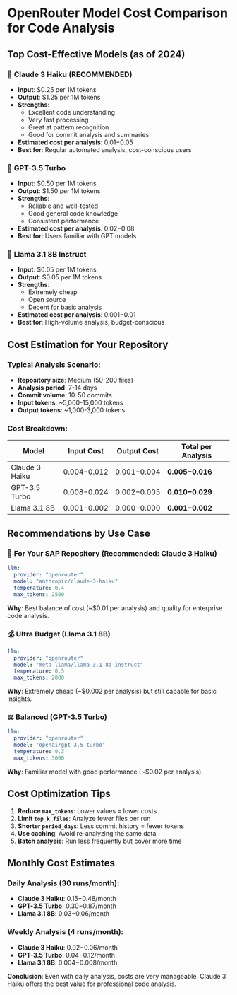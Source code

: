 # OpenRouter Model Cost Comparison for Code Analysis

## Top Cost-Effective Models (as of 2024)

### 🥇 **Claude 3 Haiku** (RECOMMENDED)
- **Input**: $0.25 per 1M tokens
- **Output**: $1.25 per 1M tokens
- **Strengths**: 
  - Excellent code understanding
  - Very fast processing
  - Great at pattern recognition
  - Good for commit analysis and summaries
- **Estimated cost per analysis**: $0.01-$0.05
- **Best for**: Regular automated analysis, cost-conscious users

### 🥈 **GPT-3.5 Turbo**
- **Input**: $0.50 per 1M tokens  
- **Output**: $1.50 per 1M tokens
- **Strengths**:
  - Reliable and well-tested
  - Good general code knowledge
  - Consistent performance
- **Estimated cost per analysis**: $0.02-$0.08
- **Best for**: Users familiar with GPT models

### 🥉 **Llama 3.1 8B Instruct**
- **Input**: $0.05 per 1M tokens
- **Output**: $0.05 per 1M tokens
- **Strengths**:
  - Extremely cheap
  - Open source
  - Decent for basic analysis
- **Estimated cost per analysis**: $0.001-$0.01
- **Best for**: High-volume analysis, budget-conscious

## Cost Estimation for Your Repository

### Typical Analysis Scenario:
- **Repository size**: Medium (50-200 files)
- **Analysis period**: 7-14 days
- **Commit volume**: 10-50 commits
- **Input tokens**: ~5,000-15,000 tokens
- **Output tokens**: ~1,000-3,000 tokens

### Cost Breakdown:

| Model | Input Cost | Output Cost | Total per Analysis |
|-------|------------|-------------|-------------------|
| Claude 3 Haiku | $0.004-$0.012 | $0.001-$0.004 | **$0.005-$0.016** |
| GPT-3.5 Turbo | $0.008-$0.024 | $0.002-$0.005 | **$0.010-$0.029** |
| Llama 3.1 8B | $0.001-$0.002 | $0.000-$0.000 | **$0.001-$0.002** |

## Recommendations by Use Case

### 🎯 **For Your SAP Repository** (Recommended: Claude 3 Haiku)
```yaml
llm:
  provider: "openrouter"
  model: "anthropic/claude-3-haiku"
  temperature: 0.4
  max_tokens: 2500
```
**Why**: Best balance of cost (~$0.01 per analysis) and quality for enterprise code analysis.

### 💰 **Ultra Budget** (Llama 3.1 8B)
```yaml
llm:
  provider: "openrouter"
  model: "meta-llama/llama-3.1-8b-instruct"
  temperature: 0.5
  max_tokens: 2000
```
**Why**: Extremely cheap (~$0.002 per analysis) but still capable for basic insights.

### ⚖️ **Balanced** (GPT-3.5 Turbo)
```yaml
llm:
  provider: "openrouter"
  model: "openai/gpt-3.5-turbo"
  temperature: 0.3
  max_tokens: 3000
```
**Why**: Familiar model with good performance (~$0.02 per analysis).

## Cost Optimization Tips

1. **Reduce `max_tokens`**: Lower values = lower costs
2. **Limit `top_k_files`**: Analyze fewer files per run
3. **Shorter `period_days`**: Less commit history = fewer tokens
4. **Use caching**: Avoid re-analyzing the same data
5. **Batch analysis**: Run less frequently but cover more time

## Monthly Cost Estimates

### Daily Analysis (30 runs/month):
- **Claude 3 Haiku**: $0.15-$0.48/month
- **GPT-3.5 Turbo**: $0.30-$0.87/month
- **Llama 3.1 8B**: $0.03-$0.06/month

### Weekly Analysis (4 runs/month):
- **Claude 3 Haiku**: $0.02-$0.06/month
- **GPT-3.5 Turbo**: $0.04-$0.12/month
- **Llama 3.1 8B**: $0.004-$0.008/month

**Conclusion**: Even with daily analysis, costs are very manageable. Claude 3 Haiku offers the best value for professional code analysis.